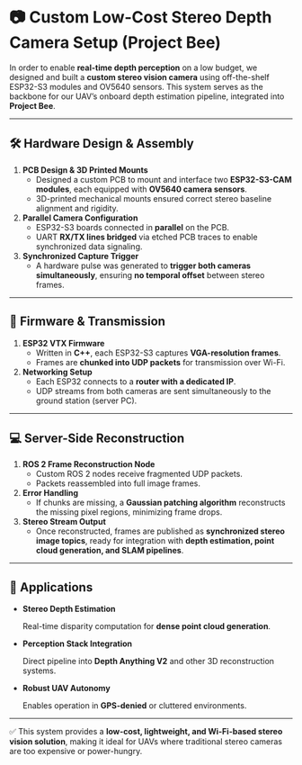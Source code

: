 # 📷 Custom Low-Cost Stereo Depth Camera Setup (Project Bee)

In order to enable **real-time depth perception** on a low budget, we designed and built a **custom stereo vision camera** using off-the-shelf ESP32-S3 modules and OV5640 sensors. This system serves as the backbone for our UAV’s onboard depth estimation pipeline, integrated into **Project Bee**.

---

## 🛠️ Hardware Design & Assembly

1. **PCB Design & 3D Printed Mounts**
    - Designed a custom PCB to mount and interface two **ESP32-S3-CAM modules**, each equipped with **OV5640 camera sensors**.
    - 3D-printed mechanical mounts ensured correct stereo baseline alignment and rigidity.
2. **Parallel Camera Configuration**
    - ESP32-S3 boards connected in **parallel** on the PCB.
    - UART **RX/TX lines bridged** via etched PCB traces to enable synchronized data signaling.
3. **Synchronized Capture Trigger**
    - A hardware pulse was generated to **trigger both cameras simultaneously**, ensuring **no temporal offset** between stereo frames.

---

## 📡 Firmware & Transmission

1. **ESP32 VTX Firmware**
    - Written in **C++**, each ESP32-S3 captures **VGA-resolution frames**.
    - Frames are **chunked into UDP packets** for transmission over Wi-Fi.
2. **Networking Setup**
    - Each ESP32 connects to a **router with a dedicated IP**.
    - UDP streams from both cameras are sent simultaneously to the ground station (server PC).

---

## 💻 Server-Side Reconstruction

1. **ROS 2 Frame Reconstruction Node**
    - Custom ROS 2 nodes receive fragmented UDP packets.
    - Packets reassembled into full image frames.
2. **Error Handling**
    - If chunks are missing, a **Gaussian patching algorithm** reconstructs the missing pixel regions, minimizing frame drops.
3. **Stereo Stream Output**
    - Once reconstructed, frames are published as **synchronized stereo image topics**, ready for integration with **depth estimation, point cloud generation, and SLAM pipelines**.

---

## 🚀 Applications

- **Stereo Depth Estimation**
    
    Real-time disparity computation for **dense point cloud generation**.
    
- **Perception Stack Integration**
    
    Direct pipeline into **Depth Anything V2** and other 3D reconstruction systems.
    
- **Robust UAV Autonomy**
    
    Enables operation in **GPS-denied** or cluttered environments.
    

---

✅ This system provides a **low-cost, lightweight, and Wi-Fi-based stereo vision solution**, making it ideal for UAVs where traditional stereo cameras are too expensive or power-hungry.

